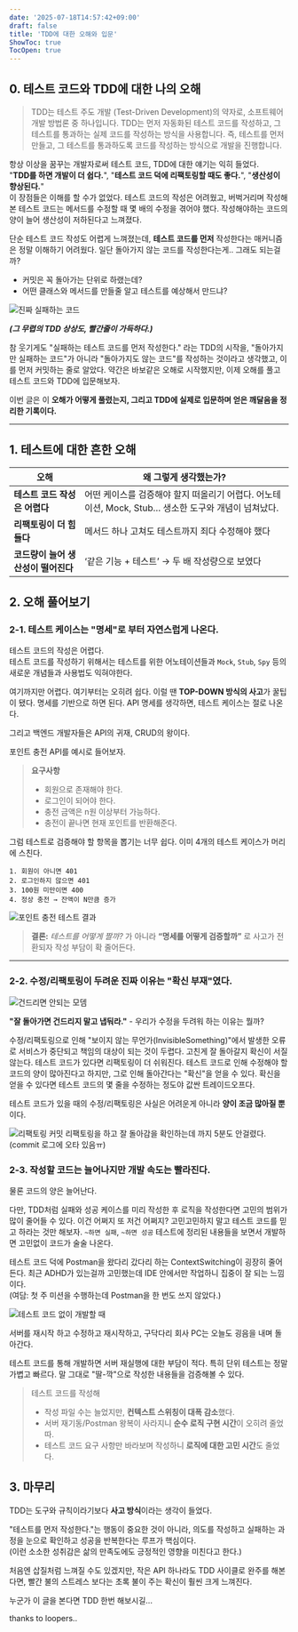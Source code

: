 ```yaml
---
date: '2025-07-18T14:57:42+09:00'
draft: false
title: 'TDD에 대한 오해와 입문'
ShowToc: true
TocOpen: true
---
```


## 0. 테스트 코드와 TDD에 대한 나의 오해

> TDD는 테스트 주도 개발 (Test-Driven Development)의 약자로, 소프트웨어 개발 방법론 중 하나입니다.
> TDD는 먼저 자동화된 테스트 코드를 작성하고, 그 테스트를 통과하는 실제 코드를 작성하는 방식을 사용합니다.
> 즉, 테스트를 먼저 만들고, 그 테스트를 통과하도록 코드를 작성하는 방식으로 개발을 진행합니다.

항상 이상을 꿈꾸는 개발자로써 테스트 코드, TDD에 대한 얘기는 익히 들었다.  
"**TDD를 하면 개발이 더 쉽다.**", "**테스트 코드 덕에 리팩토링할 때도 좋다.**", "**생산성이 향상된다.**"  
이 장점들은 이해를 할 수가 없었다.
테스트 코드의 작성은 어려웠고,
버벅거리며 작성해본 테스트 코드는 메서드를 수정할 때 몇 배의 수정을 겪어야 했다.
작성해야하는 코드의 양이 늘어 생산성이 저하된다고 느껴졌다.

단순 테스트 코드 작성도 어렵게 느껴졌는데, **테스트 코드를 먼저** 작성한다는 매커니즘은 정말 이해하기 어려웠다.
일단 돌아가지 않는 코드를 작성한다는게.. 그래도 되는걸까?
- 커밋은 꼭 돌아가는 단위로 하랬는데?
- 어떤 클래스와 메서드를 만들줄 알고 테스트를 예상해서 만드냐?

![진짜 실패하는 코드](/images/test-code-with-redline.png)

***(그 무렵의 TDD 상상도, 빨간줄이 가득하다.)***

참 웃기게도 "실패하는 테스트 코드를 먼저 작성한다." 라는 TDD의 시작을,
"돌아가지만 실패하는 코드"가 아니라 "돌아가지도 않는 코드"를 작성하는 것이라고 생각했고, 이를 먼저 커밋하는 줄로 알았다.
약간은 바보같은 오해로 시작했지만, 이제 오해를 풀고 테스트 코드와 TDD에 입문해보자.

이번 글은 이 **오해가 어떻게 풀렸는지, 그리고 TDD에 실제로 입문하며 얻은 깨달음을 정리한 기록이다.**

---

## 1. 테스트에 대한 흔한 오해 

| 오해                    | 왜 그렇게 생각했는가?                                                   |
|-----------------------|----------------------------------------------------------------|
| **테스트 코드 작성은 어렵다**    | 어떤 케이스를 검증해야 할지 떠올리기 어렵다. 어노테이션, Mock, Stub… 생소한 도구와 개념이 넘쳐났다. |
| **리팩토링이 더 힘들다**       | 메서드 하나 고쳐도 테스트까지 죄다 수정해야 했다                                    |
| **코드량이 늘어 생산성이 떨어진다** | ‘같은 기능 + 테스트’ → 두 배 작성량으로 보였다                                  |

## 2. 오해 풀어보기 

### 2-1. 테스트 케이스는 "명세"로 부터 자연스럽게 나온다.

테스트 코드의 작성은 어렵다.  
테스트 코드를 작성하기 위해서는 테스트를 위한 어노테이션들과 `Mock`, `Stub`, `Spy` 등의 새로운 개념들과 사용법도 익혀야한다.

여기까지만 어렵다. 여기부터는 오히려 쉽다. 이럴 땐 **TOP-DOWN 방식의 사고**가 꿀팁이 됐다.
명세를 기반으로 하면 된다. 
API 명세를 생각하면, 테스트 케이스는 절로 나온다.

그리고 백엔드 개발자들은 API의 귀재, CRUD의 왕이다. 

포인트 충전 API를 예시로 들어보자.

> **요구사항**
> - 회원으로 존재해야 한다.
> - 로그인이 되어야 한다.
> - 충전 금액은 n원 이상부터 가능하다.
> - 충전이 끝나면 현재 포인트를 반환해준다.

그럼 테스트로 검증해야 할 항목을 뽑기는 너무 쉽다.
이미 4개의 테스트 케이스가 머리에 스친다.

```text
1. 회원이 아니면 401
2. 로그인하지 않으면 401
3. 100원 미만이면 400
4. 정상 충전 → 잔액이 N만큼 증가
```

![포인트 충전 테스트 결과](/images/point-charge-test-result.png)

> **결론:** *테스트를 어떻게 짤까?* 가 아니라 **“명세를 어떻게 검증할까”** 로 사고가 전환되자 작성 부담이 확 줄어든다.

---

### 2‑2. 수정/리팩토링이 두려운 진짜 이유는 "확신 부재"였다.

![건드리면 안되는 모뎀](/images/do_not_touch_this.png)

**"잘 돌아가면 건드리지 말고 냅둬라."** - 우리가 수정을 두려워 하는 이유는 뭘까?

수정/리팩토링으로 인해 "보이지 않는 무언가(InvisibleSomething)"에서 발생한 오류로 서비스가 중단되고 책임의 대상이 되는 것이 두렵다.
고친게 잘 돌아갈지 확신이 서질 않는다. 테스트 코드가 있다면 리팩토링이 더 쉬워진다.
테스트 코드로 인해 수정해야 할 코드의 양이 많아진다고 하지만, 그로 인해 돌아간다는 "확신"을 얻을 수 있다.
확신을 얻을 수 있다면 테스트 코드의 몇 줄을 수정하는 정도야 값싼 트레이드오프다.

테스트 코드가 있을 때의 수정/리팩토링은 사실은 어려운게 아니라 **양이 조금 많아질 뿐**이다.

![리팩토링 커밋](/images/refactoring_commit.png)
리팩토링을 하고 잘 돌아감을 확인하는데 까지 5분도 안걸렸다. (commit 로그에 오타 있음ㅠ)

### 2‑3. 작성할 코드는 늘어나지만 개발 속도는 빨라진다.

물론 코드의 양은 늘어난다.

다만, TDD처럼 실패와 성공 케이스를 미리 작성한 후 로직을 작성한다면 고민의 범위가 많이 줄어들 수 있다.
이건 어쩌지 또 저건 어쩌지? 고민고민하지 말고 테스트 코드를 믿고 하라는 것만 해보자.
`~하면 실패`, `~하면 성공` 테스트에 정리된 내용들을 보면서 개발하면 고민없이 코드가 술술 나온다.

테스트 코드 덕에 Postman을 왔다리 갔다리 하는 ContextSwitching이 굉장히 줄어든다.
최근 ADHD가 있는걸까 고민했는데 IDE 안에서만 작업하니 집중이 잘 되는 느낌이다.  
(여담: 첫 주 미션을 수행하는데 Postman을 한 번도 쓰지 않았다.)


![테스트 코드 없이 개발할 때](/images/endless.png)

서버를 재시작 하고 수정하고 재시작하고, 구닥다리 회사 PC는 오늘도 굉음을 내며 돌아간다.

테스트 코드를 통해 개발하면 서버 재실행에 대한 부담이 적다. 특히 단위 테스트는 정말 가볍고 빠르다.
말 그대로 "딸-깍"으로 작성한 내용들을 검증해볼 수 있다.

> 테스트 코드를 작성해
> - 작성 파일 수는 늘었지만, **컨텍스트 스위칭이 대폭 감소**했다.
> - 서버 재기동/Postman 왕복이 사라지니 **순수 로직 구현 시간**이 오히려 줄었따.
> - 테스트 코드 요구 사항만 바라보며 작성하니 **로직에 대한 고민 시간**도 줄었다.

## 3. 마무리

TDD는 도구와 규칙이라기보다 **사고 방식**이라는 생각이 들었다.

"테스트를 먼저 작성한다."는 행동이 중요한 것이 아니라, 의도를 작성하고 실패하는 과정을 눈으로 확인하고 성공을 반복한다는 루프가 핵심이다.  
(이런 소소한 성취감은 삶의 만족도에도 긍정적인 영향을 미친다고 한다.)

처음엔 삽질처럼 느껴질 수도 있겠지만, 작은 API 하나라도 TDD 사이클로 완주를 해본다면, 빨간 불의 스트레스 보다는 초록 불이 주는 확신이 훨씬 크게 느껴진다.

누군가 이 글을 본다면 TDD 한번 해보시길...

thanks to loopers..


